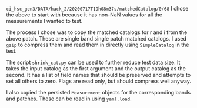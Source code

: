 `ci_hsc_gen3/DATA/hack_2/20200717T19h08m37s/matchedCatalog/0/68`
I chose the above to start with because it has non-NaN values for all the
measurements I wanted to test.

The process I chose was to copy the matched catalogs for r and i from the above
patch. These are single band single patch matched catalogs. I used `gzip` to
compress them and read them in directly using `SimpleCatalog` in the test.

The script `shrink_cat.py` can be used to further reduce test data size. It
takes the input catalog as the first argument and the output catalog as the
second. It has a list of field names that should be preserved and attempts to
set all others to zero. Flags are read only, but should compress well anyway.

I also copied the persisted `Measurement` objects for the corresponding bands
and patches. These can be read in using `yaml.load`.
